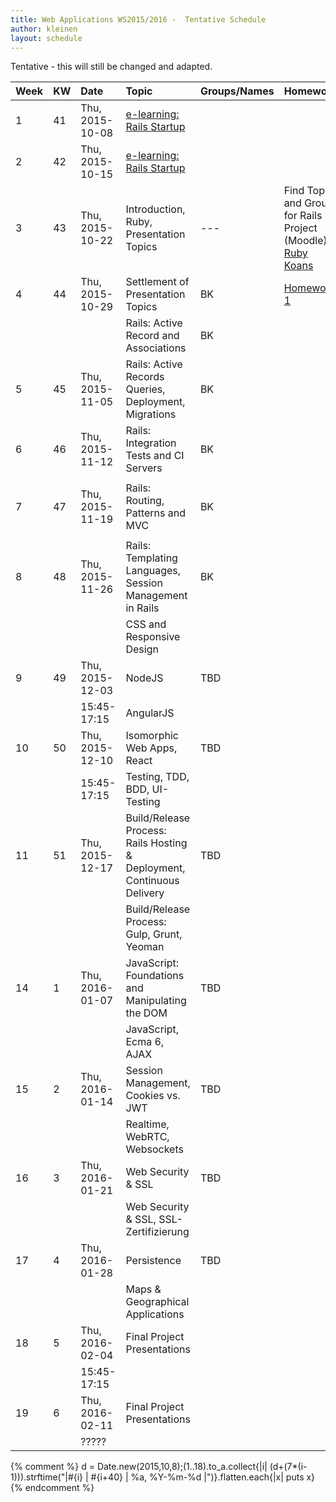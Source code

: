 ```yaml
---
title: Web Applications WS2015/2016 -  Tentative Schedule
author: kleinen
layout: schedule
---
```


Tentative - this will still be changed and adapted.


| Week | KW | Date            | Topic                                                                  | Groups/Names | Homework                                                                                                             |
|:-----|:---|:----------------|:-----------------------------------------------------------------------|:-------------|:---------------------------------------------------------------------------------------------------------------------|
| 1    | 41 | Thu, 2015-10-08 | [e-learning: Rails Startup](../index.html#schedule)                    |              |                                                                                                                      |
| 2    | 42 | Thu, 2015-10-15 | [e-learning: Rails Startup](../index.html#schedule)                    |              |                                                                                                                      |
| 3    | 43 | Thu, 2015-10-22 | Introduction, Ruby, Presentation Topics                                | ---          | Find Topic and Group for Rails Project (Moodle), [Ruby Koans](https://github.com/htw-imi-wt1wa-ws2015/ruby-learning) |
| 4    | 44 | Thu, 2015-10-29 | Settlement of Presentation Topics                                      | BK           | [Homework 1](../homework/week1.html)                                                                                 |
|      |    |                 | Rails: Active Record and Associations                                  | BK           |                                                                                                                      |
| 5    | 45 | Thu, 2015-11-05 | Rails: Active Records Queries, Deployment, Migrations                  | BK           |                                                                                                                      |
| 6    | 46 | Thu, 2015-11-12 | Rails: Integration Tests and CI Servers                                | BK           |                                                                                                                      |
|      |    |                 |                                                                        |              |                                                                                                                      |
| 7    | 47 | Thu, 2015-11-19 | Rails: Routing, Patterns and  MVC                                      | BK           |                                                                                                                      |
|      |    |                 |                                                                        |              |                                                                                                                      |
| 8    | 48 | Thu, 2015-11-26 | Rails: Templating Languages, Session Management in Rails               | BK           |                                                                                                                      |
|      |    |                 | CSS and Responsive Design                                              |              |                                                                                                                      |
| 9    | 49 | Thu, 2015-12-03 | NodeJS                                                                 | TBD          |                                                                                                                      |
|      |    | 15:45-17:15     | AngularJS                                                              |              |                                                                                                                      |
| 10   | 50 | Thu, 2015-12-10 | Isomorphic Web Apps, React                                             | TBD          |                                                                                                                      |
|      |    | 15:45-17:15     | Testing, TDD, BDD, UI-Testing                                          |              |                                                                                                                      |
| 11   | 51 | Thu, 2015-12-17 | Build/Release Process: Rails Hosting & Deployment, Continuous Delivery | TBD          |                                                                                                                      |
|      |    |                 | Build/Release Process: Gulp, Grunt, Yeoman                             |              |                                                                                                                      |
| 14   | 1  | Thu, 2016-01-07 | JavaScript: Foundations and Manipulating the DOM                       | TBD          |                                                                                                                      |
|      |    |                 | JavaScript, Ecma 6, AJAX                                               |              |                                                                                                                      |
| 15   | 2  | Thu, 2016-01-14 | Session Management, Cookies vs. JWT                                    | TBD          |                                                                                                                      |
|      |    |                 | Realtime, WebRTC, Websockets                                           |              |                                                                                                                      |
| 16   | 3  | Thu, 2016-01-21 | Web Security & SSL                                                     | TBD          |                                                                                                                      |
|      |    |                 | Web Security & SSL, SSL-Zertifizierung                                 |              |                                                                                                                      |
| 17   | 4  | Thu, 2016-01-28 | Persistence                                                            | TBD          |                                                                                                                      |
|      |    |                 | Maps & Geographical Applications                                       |              |                                                                                                                      |
| 18   | 5  | Thu, 2016-02-04 | Final Project Presentations                                            |              |                                                                                                                      |
|      |    | 15:45-17:15     |                                                                        |              |                                                                                                                      |
| 19   | 6  | Thu, 2016-02-11 | Final Project Presentations                                            |              |                                                                                                                      |
|      |    | ?????           |                                                                        |              |                                                                                                                      |

{% comment %}
d = Date.new(2015,10,8);(1..18).to_a.collect{|i| (d+(7*(i-1))).strftime("|#{i} | #{i+40} | %a, %Y-%m-%d |")}.flatten.each{|x| puts x}
{% endcomment %}
